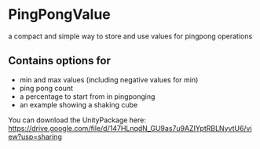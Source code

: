 # PingPongValue 

a compact and simple way to store and use values for pingpong operations

## Contains options for

- min and max values (including negative values for min)
- ping pong count 
- a percentage to start from in pingponging
- an example showing a shaking cube

You can download the UnityPackage here: https://drive.google.com/file/d/147HLnqdN_GU9as7u9AZIYptRBLNyvtU6/view?usp=sharing

